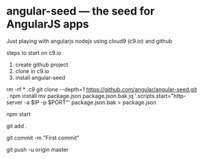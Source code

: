 # angular-seed — the seed for AngularJS apps

Just playing with angularjs nodejs using cloud9 (c9.io) and github

steps to start on c9.io

1. create github project
2. clone in c9.io
3. install angular-seed

rm -rf * .c9
git clone --depth=1 https://github.com/angular/angular-seed.git .
npm install
mv package.json package.json.bak
jq '.scripts.start="http-server -a $IP -p $PORT"' package.json.bak > package.json

npm start

git add . 

git commit -m "First commit"

git push -u origin master


